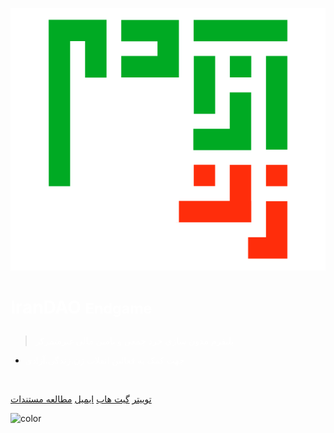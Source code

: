 ![logo](_media/logo.svg)


# <p style="color:white"> IranDAO <small>Endgame</small><p>

> <p style="color:white"> پلتفرم مدون‌ سازی خرد جمعی و تامین مالی غیرمتمرکز<p>

- <p style="color:white"> جهت کمک به فعالین انقلاب زن،زندگی،آزادی </p>

<br>

[توییتر](https://twitter.com/IranDao_)
[گیت هاب](https://github.com/irandao)
[ایمیل](mailto:info@irandao.org)
[مطالعه مستندات](content/IranDAO.md)

<!-- background color -->

![color](#272727)